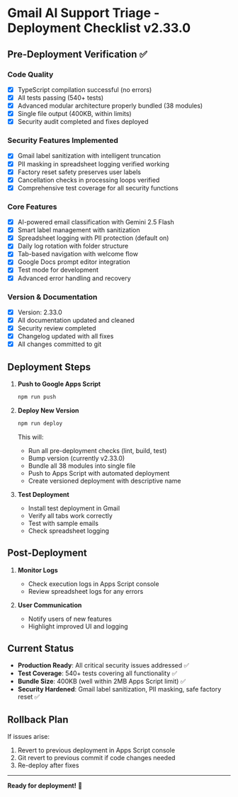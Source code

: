 # Gmail AI Support Triage - Deployment Checklist v2.33.0

## Pre-Deployment Verification ✅

### Code Quality
- [x] TypeScript compilation successful (no errors)
- [x] All tests passing (540+ tests)
- [x] Advanced modular architecture properly bundled (38 modules)
- [x] Single file output (400KB, within limits)
- [x] Security audit completed and fixes deployed

### Security Features Implemented
- [x] Gmail label sanitization with intelligent truncation
- [x] PII masking in spreadsheet logging verified working
- [x] Factory reset safety preserves user labels
- [x] Cancellation checks in processing loops verified
- [x] Comprehensive test coverage for all security functions

### Core Features
- [x] AI-powered email classification with Gemini 2.5 Flash
- [x] Smart label management with sanitization
- [x] Spreadsheet logging with PII protection (default on)
- [x] Daily log rotation with folder structure
- [x] Tab-based navigation with welcome flow
- [x] Google Docs prompt editor integration
- [x] Test mode for development
- [x] Advanced error handling and recovery

### Version & Documentation
- [x] Version: 2.33.0
- [x] All documentation updated and cleaned
- [x] Security review completed
- [x] Changelog updated with all fixes
- [x] All changes committed to git

## Deployment Steps

1. **Push to Google Apps Script**
   ```bash
   npm run push
   ```

2. **Deploy New Version**
   ```bash
   npm run deploy
   ```
   This will:
   - Run all pre-deployment checks (lint, build, test)
   - Bump version (currently v2.33.0)
   - Bundle all 38 modules into single file
   - Push to Apps Script with automated deployment
   - Create versioned deployment with descriptive name

3. **Test Deployment**
   - Install test deployment in Gmail
   - Verify all tabs work correctly
   - Test with sample emails
   - Check spreadsheet logging

## Post-Deployment

1. **Monitor Logs**
   - Check execution logs in Apps Script console
   - Review spreadsheet logs for any errors

2. **User Communication**
   - Notify users of new features
   - Highlight improved UI and logging

## Current Status
- **Production Ready**: All critical security issues addressed ✅
- **Test Coverage**: 540+ tests covering all functionality ✅  
- **Bundle Size**: 400KB (well within 2MB Apps Script limit) ✅
- **Security Hardened**: Gmail label sanitization, PII masking, safe factory reset ✅

## Rollback Plan
If issues arise:
1. Revert to previous deployment in Apps Script console
2. Git revert to previous commit if code changes needed
3. Re-deploy after fixes

---

**Ready for deployment!** 🚀